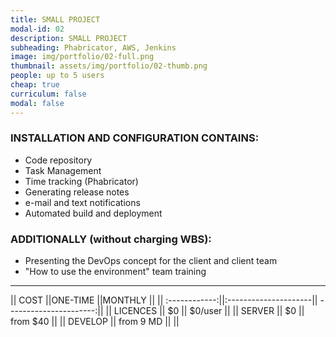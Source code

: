 ```yaml
---
title: SMALL PROJECT
modal-id: 02
description: SMALL PROJECT
subheading: Phabricator, AWS, Jenkins
image: img/portfolio/02-full.png
thumbnail: assets/img/portfolio/02-thumb.png
people: up to 5 users
cheap: true
curriculum: false
modal: false
---
```

### INSTALLATION AND CONFIGURATION CONTAINS:

* Code repository 
* Task Management
* Time tracking (Phabricator)
* Generating release notes
* e-mail and text notifications 
* Automated build and deployment


### ADDITIONALLY (without charging WBS): 

- Presenting the DevOps concept for the client and client team
- "How to use the environment" team training

-------------------------------------------------------------------

|| COST          ||ONE-TIME              ||MONTHLY                 ||
|| :------------:||:---------------------|| ----------------------:||
|| LICENCES        ||     $0               || $0/user          ||
|| SERVER        || 	 $0              || from $40               ||
|| DEVELOP       ||   from 9 MD         ||                        ||
